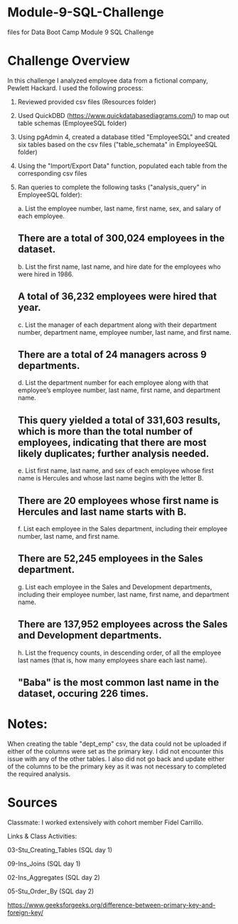 # Module-9-SQL-Challenge
files for Data Boot Camp Module 9 SQL Challenge 

# Challenge Overview 
In this challenge I analyzed employee data from a fictional company, Pewlett Hackard. I used the following process: 

1. Reviewed provided csv files (Resources folder)
2. Used QuickDBD (https://www.quickdatabasediagrams.com/) to map out table schemas (EmployeeSQL folder)
3. Using pgAdmin 4, created a database titled "EmployeeSQL" and created six tables based on the csv files ("table_schemata" in EmployeeSQL folder)
4. Using the "Import/Export Data" function, populated each table from the corresponding csv files 
5. Ran queries to complete the following tasks ("analysis_query" in EmployeeSQL folder): 

    a. List the employee number, last name, first name, sex, and salary of each employee. 
    
    ## There are a total of 300,024 employees in the dataset. 

    b. List the first name, last name, and hire date for the employees who were hired in 1986. 
    
    ## A total of 36,232 employees were hired that year. 

    c. List the manager of each department along with their department number, department name, employee number, last name, and first name. 
    
    ## There are a total of 24 managers across 9 departments. 

    d. List the department number for each employee along with that employee’s employee number, last name, first name, and department name. 

    ## This query yielded a total of 331,603 results, which is more than the total number of employees, indicating that there are most likely duplicates; further analysis needed. 

    e. List first name, last name, and sex of each employee whose first name is Hercules and whose last name begins with the letter B.

    ## There are 20 employees whose first name is Hercules and last name starts with B. 

    f. List each employee in the Sales department, including their employee number, last name, and first name.

    ## There are 52,245 employees in the Sales department. 

    g. List each employee in the Sales and Development departments, including their employee number, last name, first name, and department name.

    ## There are 137,952 employees across the Sales and Development departments. 

    h. List the frequency counts, in descending order, of all the employee last names (that is, how many employees share each last name).

    ## "Baba" is the most common last name in the dataset, occuring 226 times. 

# Notes: 

When creating the table "dept_emp" csv, the data could not be uploaded if either of the columns were set as the primary key. I did not encounter this issue with any of the other tables. I also did not go back and update either of the columns to be the primary key as it was not necessary to completed the required analysis. 

# Sources 

Classmate: I worked extensively with cohort member Fidel Carrillo. 

Links & Class Activities: 

03-Stu_Creating_Tables (SQL day 1)

09-Ins_Joins (SQL day 1)

02-Ins_Aggregates (SQL day 2)

05-Stu_Order_By (SQL day 2)

https://www.geeksforgeeks.org/difference-between-primary-key-and-foreign-key/